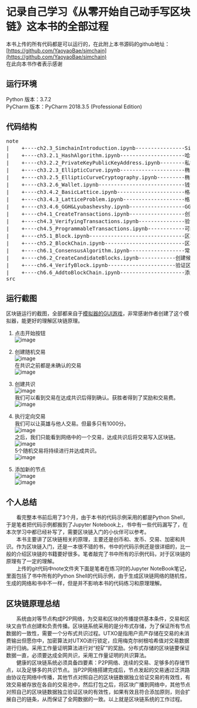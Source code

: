 # 记录自己学习《从零开始自己动手写区块链》这本书的全部过程 #

本书上传的所有代码都是可以运行的，在此附上本书源码的github地址：
[https://github.com/YaoyaoBae/simchain](https://github.com/YaoyaoBae/simchain)<br/>
在此向本书作者表示感谢

## 运行环境 ##
Python 版本：3.7.2  
PyCharm 版本：PyCharm 2018.3.5 (Professional Edition)

## 代码结构 ##
<pre>
note
|    +----ch2.3_SimchainIntroduction.ipynb----------------Simchain简介
|    +----ch3.2.1_HashAlgorithm.ipynb---------------------哈希算法
|    +----ch3.2.2_PrivateKeyPublicKeyAddress.ipynb--------私钥、公钥和地址
|    +----ch3.2.3_EllipticCurve.ipynb---------------------椭圆曲线
|    +----ch3.2.5_EllipticCurveCryptography.ipynb---------椭圆曲线加密
|    +----ch3.2.6_Wallet.ipynb----------------------------钱包
|    +----ch3.4.2_BasicLattice.ipynb----------------------格基础知识
|    +----ch3.4.3_LatticeProblem.ipynb--------------------格问题
|    +----ch3.4.6_GGH&Lyubashevshy.ipynb------------------GGH数字签名
|    +----ch4.1_CreateTransactions.ipynb------------------创建交易
|    +----ch4.3_VerifyingTransactions.ipynb---------------验证交易
|    +----ch4.5_ProgrammableTransactions.ipynb------------可编程的交易
|    +----ch5.1_Block.ipynb-------------------------------区块
|    +----ch5.2_BlockChain.ipynb--------------------------区块链
|    +----ch6.1_ConsensusAlgorithm.ipynb------------------常见的共识算法
|    +----ch6.2_CreateCandidateBlocks.ipynb------------创建候选区块、挖矿、打包、广播
|    +----ch6.4_VerifyBlock.ipynb----------------------验证区块
|    +----ch6.6_AddtoBlockChain.ipynb---------------------添加到区块链
src
</pre>

## 运行截图 ##
区块链运行的截图，全部都来自于[模拟器的GUI游戏](https://github.com/YaoyaoBae/Blockchain-simulator-exe)，非常感谢作者创建了这个模拟器，能更好的理解区块链原理。
1. 点击开始按钮  
![image](https://github.com/Relph1119/TinyBlockChains/blob/master/pics/begin.png)
2. 创建随机交易  
![image](https://github.com/Relph1119/TinyBlockChains/blob/master/pics/random.png)  
在共识之前都是未确认的交易    
![image](https://github.com/Relph1119/TinyBlockChains/blob/master/pics/unconfirmed.png)
3. 创建共识  
![image](https://github.com/Relph1119/TinyBlockChains/blob/master/pics/mining.png)  
我们可以看到交易在达成共识后得到确认。获胜者得到了奖励和交易费。  
![image](https://github.com/Relph1119/TinyBlockChains/blob/master/pics/reached.png)

4. 执行定向交易  
我们可以让英雄与他人交易。但最多只有1000分。  
![image](https://github.com/Relph1119/TinyBlockChains/blob/master/pics/one.png)  
之后，我们只能看到网络中的一个交易，达成共识后将交易写入区块链。  
![image](https://github.com/Relph1119/TinyBlockChains/blob/master/pics/onedone.png)  
5个随机交易将持续进行并达成共识。  
![image](https://github.com/Relph1119/TinyBlockChains/blob/master/pics/five.png)

5. 添加新的节点  
![image](https://github.com/Relph1119/TinyBlockChains/blob/master/pics/add.png)  
![image](https://github.com/Relph1119/TinyBlockChains/blob/master/pics/last.png)

## 个人总结 ##
&emsp;&emsp;看完整本书前后用了3个月，由于本书的代码示例采用的都是Python Shell，于是笔者把代码示例都搬到了Jupyter Notebook上，书中有一些代码漏写了，在本次学习中都已经补写了，需要区块链入门的小伙伴可以参考。  
&emsp;&emsp;本书主要讲了区块链相关的原理，主要还是创币和、发币、交易、加密和共识。作为区块链入门，还是一本很不错的书，书中的代码示例还是很详细的，比一般的介绍区块链的书籍要好很多。笔者敲完了书中所有的示例代码，对于区块链的原理有了一定的理解。  
&emsp;&emsp;上传的git代码中note文件夹下面是笔者在练习时的Jupyter NoteBook笔记，里面包括了书中所有的Python Shell的代码示例，由于生成区块链网络的随机性，生成的网络和书中不一样，但是并不影响本书的代码练习和原理理解。

## 区块链原理总结 ##
&emsp;&emsp;系统由对等节点构成P2P网络，为交易和区块的传播提供基本条件，交易和区块又由节点创建和负责传播。区块链系统采用的是分布式存储，为了保证所有节点数据的一致性，需要一个分布式共识过程。UTXO是指用户资产存储在交易的未消费输出但愿你中，加密算法对UTXO进行锁定，应用梅克尔树根哈希值对交易数据进行归纳。采用工作量证明算法进行对“挖矿”的奖励。分布式存储的区块链要保证数据一直，必须要达成全网共识，采用工作量证明的共识算法。  
&emsp;&emsp;健康的区块链系统必须具备四要素：P2P网络、连续的交易、足够多的存储节点，以及足够多的共识节点。当P2P网络搭建完成后，节点发起的交易通过泛洪路由协议在网络中传播，其他节点对照自己的区块链数据独立验证交易的有效性，有效交易被存放在各自的交易池中，然后打包之后，将区块广播到网络中，其他节点对照自己的区块链数据独立验证区块的有效性，如果有效且符合添加原则，则会扩展自己的链条，从而保证了全网数据的一致。以上就是区块链系统的工作过程。